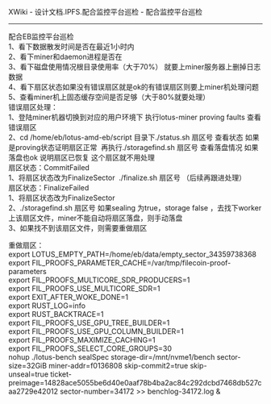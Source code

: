  XWiki - 设计文档.IPFS.配合监控平台巡检 - 配合监控平台巡检              
* * *

配合EB监控平台巡检  
1、看下数据散发时间是否在最近1小时内  
2、看下miner和daemon进程是否在  
3、看下磁盘使用情况根目录使用率（大于70%） 就要上miner服务器上删掉日志数据  
4、看下扇区状态如果没有错误扇区就是ok的有错误扇区则要上miner机处理问题  
5、查看miner机上固态缓存空间是否足够（大于80%就要处理）  
错误扇区处理：  
1、登陆miner机器切换到对应的用户环境下 执行lotus-miner proving faults 查看错误扇区  
2、cd /home/eb/lotus-amd-eb/script 目录下./status.sh 扇区号 查看状态 如果是proving状态证明扇区正常  再执行./storagefind.sh 扇区号 查看落盘情况 如果落盘也ok 说明扇区已恢复 这个扇区就不用处理  
扇区状态：CommitFailed  
1、将扇区状态改为FinalizeSector  ./finalize.sh 扇区号 （后续再跟进处理）  
扇区状态：FinalizeFailed  
1、将扇区状态改为FinalizeSector  
2、./storagefind.sh 扇区号 如果sealing 为true，storage false ，去找下worker上该扇区文件，miner不能自动将扇区落盘，则手动落盘  
3、如果找不到该扇区文件，则需要重做扇区

重做扇区：  
export LOTUS\_EMPTY\_PATH=/home/eb/data/empty\_sector\_34359738368  
export FIL\_PROOFS\_PARAMETER\_CACHE=/var/tmp/filecoin-proof-parameters  
export FIL\_PROOFS\_MULTICORE\_SDR\_PRODUCERS=1  
export FIL\_PROOFS\_USE\_MULTICORE\_SDR=1  
export EXIT\_AFTER\_WOKE\_DONE=1  
export RUST\_LOG=info  
export RUST\_BACKTRACE=1  
export FIL\_PROOFS\_USE\_GPU\_TREE\_BUILDER=1  
export FIL\_PROOFS\_USE\_GPU\_COLUMN\_BUILDER=1  
export FIL\_PROOFS\_MAXIMIZE\_CACHING=1  
export FIL\_PROOFS\_SELECT\_CORE\_GROUPS=30  
nohup ./lotus-bench sealSpec storage-dir=/mnt/nvme1/bench sector-size=32GiB miner-addr=f0136808 skip-commit2=true skip-unseal=true ticket-preimage=14828ace5055be6d40e0aaf78b4ba2ac84c292dcbd7468db527caa2729e42012 sector-number=34172 >> benchlog-34172.log &

